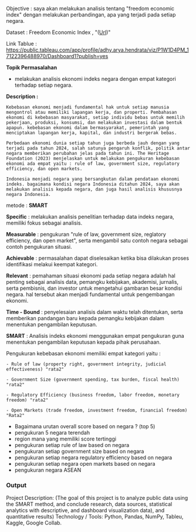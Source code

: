 
Objective   : saya akan melakukan analisis tentang "freedom economic index" dengan melakukan perbandingan, apa yang terjadi pada setiap negara.

Dataset : Freedom Economic Index , "([Url](https://www.kaggle.com/datasets/mlippo/freedom-economic-index/data?select=freedom_index.csv))" 

Link Tablue : https://public.tableau.com/app/profile/adhy.arya.hendrata/viz/P1W1D4PM_17122396488970/Dashboard1?publish=yes

**Topik Permasalahan**

- melakukan analisis ekonomi indeks negara dengan empat kategori terhadap setiap negara.

**Description :**

    Kebebasan ekonomi menjadi fundamental hak untuk setiap manusia mengontrol atau memiliki lapangan kerja, dan properti. Pembahasan ekonomi di kebebasan masyarakat, setiap individu bebas untuk memilih pekerjaan, produksi, konsumsi, dan melakukan investasi dalam bentuk apapun. kebebasan ekonomi dalam bermasyarakat, pemerintah yang menciptakan lapangan kerja, kapital, dan industri bergerak bebas. 
    
    Perbedaan ekonomi dunia setiap tahun juga berbeda jauh dengan yang terjadi pada tahun 2024, salah satunya pengaruh konflik, politik antar negara memberikan perubahan jelas pada tahun ini. The Heritage Foundation (2023) menjelaskan untuk melakukan pengukuran kebebasan ekonomi ada empat yaitu : rule of law, government size, regulatory efficiency, dan open markets.

    Indonesia menjadi negara yang bersangkutan dalam pendataan ekonomi indeks. bagaimana kondisi negara Indonesia ditahun 2024, saya akan melakukan analisis kepada negara, dan juga hasil analisis khususnya negara Indonesia.
    

metode : **SMART**

**Specific** : melakukan analisis penelitian terhadap data indeks negara, memiliki fokus sebagai analisis.

**Measurable** : pengukuran "rule of law, government size, reglatory efficiency, dan open market", serta mengambil satu contoh negara sebagai contoh pengukuran situasi.

**Achievable** : permasalahan dapat diselesaikan ketika bisa dilakukan proses identifikasi melakui keempat kategori.

**Relevant** : pemahaman situasi ekonomi pada setiap negara adalah hal penting sebagai analisis data, pemangku kebijakan, akademisi, jurnalis, serta pembisnis, dan investor untuk mengetahui gambaran besar kondisi negara. hal tersebut akan menjadi fundamental untuk pengembangan ekonomi.

**Time - Bound** : penyelesaian analisis dalam waktu telah ditentukan, serta memberikan pandangan baru kepada pemangku kebijakan dalam menentukan pengambilan keputusan. 

**SMART** : Analisis indeks ekonomi menggunakan empat pengukuran guna menentukan pengambilan keputusan kepada pihak perusahaan.

 Pengukuran kebebasan ekonomi memiliki empat kategori yaitu : 

    - Rule of law (property right, government integrity, judicial effectiveness) "rata2"

    - Government Size (government spending, tax burden, fiscal health) "rata2"

    - Regulatory Efficiency (business freedom, labor freedom, monetary freedom) "rata2"

    - Open Markets (trade freedom, investment freedom, financial freedom) "Rata2"

- Bagaimana urutan overall score based on negara ? (top 5)
- pengukuran 5 negara terendah 
- region mana yang memiliki score tertinggi 
- pengukuran setiap rule of law based on negara 
- pengukuran setiap government size based on negara
- pengukuran setiap negara regulatory efficiency based on negara
- pengukuran setiap negara open markets based on negara
- pengukuran negara ASEAN

### Output 

Project Description: (The goal of this project is to analyze public data using the SMART method, and conclude research, data sources, statistical analytics with descriptive, and dashboard visualization data), and quantitative results)
Technology / Tools: Python, Pandas, NumPy, Tableu, Kaggle, Google Collab.
